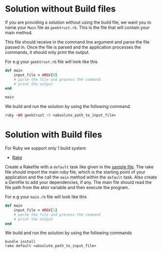 # Solution without Build files

If you are providing a solution without using the build file, we want you to name your `Main` file as `geektrust.rb`. This is the file that will contain your main method.

This file should receive in the command line argument and parse the file passed in. Once the file is parsed and the application processes the commands, it should only print the output.

For e.g your `geektrust.rb` file will look like this

```ruby
def main
    input_file = ARGV[0]
    # parse the file and process the command
    # print the output
end

main
```

We build and run the solution by using the following command.

```ruby
ruby -W0 geektrust.rb <absolute_path_to_input_file>
```

# Solution with Build files

For Ruby we support only 1 build system

* [Rake](https://github.com/ruby/rake)


Create a Rakefile with a `default` task like given in the [sample file](https://raw.githubusercontent.com/geektrust/coding-problem-artefacts/master/Ruby/Rakefile). The rake file should import the main ruby file, which is the starting point of your application and the call the `main` method within the `default` task. Also create a Gemfile to add your dependencies, if any. The main file should read the file path from the `ARGV` variable and then execute the program. 

For e.g your `main.rb` file will look like this

```ruby
def main
    input_file = ARGV[1]
    # parse the file and process the command
    # print the output
end
```

We build and run the solution by using the following commands

```
bundle install
rake default <absolute_path_to_input_file>
```

